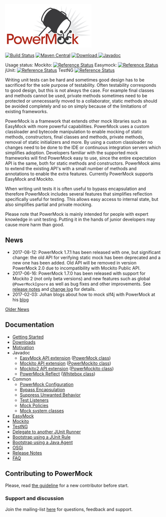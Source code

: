 ![PowerMock](powermock.png)

[![Build Status](https://travis-ci.org/powermock/powermock.svg?branch=master)](https://travis-ci.org/powermock/powermock)
[![Maven Central](https://maven-badges.herokuapp.com/maven-central/org.powermock/powermock-core/badge.svg)](https://maven-badges.herokuapp.com/maven-central/org.powermock/powermock-core)
[ ![Download](https://api.bintray.com/packages/powermock/maven/powermock/images/download.svg) ](https://bintray.com/powermock/maven/powermock/_latestVersion)
[![Javadoc](https://javadoc-emblem.rhcloud.com/doc/org.powermock/powermock-core/badge.svg)](http://www.javadoc.io/doc/org.powermock/powermock-core)

Usage status: Mockito: [![Reference Status](https://www.versioneye.com/java/org.powermock:powermock-api-mockito/reference_badge.svg?style=flat)](https://www.versioneye.com/java/org.powermock:powermock-api-mockito/references) Easymock: [![Reference Status](https://www.versioneye.com/java/org.powermock:powermock-api-easymock/reference_badge.svg?style=flat)](https://www.versioneye.com/java/org.powermock:powermock-api-easymock/references) jUnit: [![Reference Status](https://www.versioneye.com/java/org.powermock:powermock-module-junit4/reference_badge.svg?style=flat)](https://www.versioneye.com/java/org.powermock:powermock-module-junit4/references) TestNG [![Reference Status](https://www.versioneye.com/java/org.powermock:powermock-module-testng/reference_badge.svg?style=flat)](https://www.versioneye.com/java/org.powermock:powermock-module-testng/references)

Writing unit tests can be hard and sometimes good design has to be sacrificed for the sole purpose of testability. Often testability corresponds to good design, but this is not always the case. For example final classes and methods cannot be used, private methods sometimes need to be protected or unnecessarily moved to a collaborator, static methods should be avoided completely and so on simply because of the limitations of existing frameworks.

PowerMock is a framework that extends other mock libraries such as EasyMock with more powerful capabilities. PowerMock uses a custom classloader and bytecode manipulation to enable mocking of static methods, constructors, final classes and methods, private methods, removal of static initializers and more. By using a custom classloader no changes need to be done to the IDE or continuous integration servers which simplifies adoption. Developers familiar with the supported mock frameworks will find PowerMock easy to use, since the entire expectation API is the same, both for static methods and constructors. PowerMock aims to extend the existing API's with a small number of methods and annotations to enable the extra features. Currently PowerMock supports EasyMock and Mockito.

When writing unit tests it is often useful to bypass encapsulation and therefore PowerMock includes several features that simplifies reflection specifically useful for testing. This allows easy access to internal state, but also simplifies partial and private mocking.

Please note that PowerMock is mainly intended for people with expert knowledge in unit testing. Putting it in the hands of junior developers may cause more harm than good.

## News
* 2017-08-12: PowerMock 1.7.1 has been released with one, but significant change: the old API for verifying static mock has been deprecated and a new one has been added. Old API will be removed in version PowerMock 2.0 due to incompatibility with Mockito Public API.
* 2017-06-16: PowerMock 1.7.0 has been released with support for Mockito 2 (not only beta versions) and new features such as global `@PowerMockIgnore` as well as bug fixes and other improvements. See [release notes](https://github.com/powermock/powermock/releases/tag/powermock-1.7.0) and [change log](https://raw.githubusercontent.com/powermock/powermock/master/changelog.txt) for details. 
* 2017-02-03: Johan blogs about how to mock slf4j with PowerMock at his [blog](http://code.haleby.se/2017/02/03/a-case-for-powermock/)

[Older News](https://github.com/powermock/powermock/wiki/OldNews)

## Documentation
* [Getting Started](https://github.com/powermock/powermock/wiki/Getting-Started)
* [Downloads](https://github.com/powermock/powermock/wiki/Downloads)
* [Motivation](https://github.com/powermock/powermock/wiki/Motivation)
* Javadoc
  * [EasyMock API extension](http://www.javadoc.io/doc/org.powermock/powermock-api-easymock/1.7.0) ([PowerMock class](http://static.javadoc.io/org.powermock/powermock-api-easymock/1.7.0/org/powermock/api/easymock/PowerMock.html))
  * [Mockito API extension](http://www.javadoc.io/doc/org.powermock/powermock-api-mockito/1.7.0) ([PowerMockito class](http://static.javadoc.io/org.powermock/powermock-api-mockito/1.7.0/org/powermock/api/mockito/PowerMockito.html))
  * [Mockito2 API extension](http://www.javadoc.io/doc/org.powermock/powermock-api-mockito2/1.7.0) ([PowerMockito class](http://static.javadoc.io/org.powermock/powermock-api-mockito2/1.7.0/org/powermock/api/mockito/PowerMockito.html))
  * [PowerMock Reflect](http://www.javadoc.io/doc/org.powermock/powermock-reflect/1.7.0) ([Whitebox class](http://static.javadoc.io/org.powermock/powermock-reflect/1.7.0/org/powermock/reflect/Whitebox.html))
* Common
  * [PowerMock Configuration](https://github.com/powermock/powermock/wiki/PowerMock-Configuration)
  * [Bypass Encapsulation](https://github.com/powermock/powermock/wiki/Bypass-Encapsulation)
  * [Suppress Unwanted Behavior](https://github.com/powermock/powermock/wiki/Suppress-Unwanted-Behavior)
  * [Test Listeners](https://github.com/powermock/powermock/wiki/Test-Listeners)
  * [Mock Policies](https://github.com/powermock/powermock/wiki/Mock-Policies)
  * [Mock system classes](https://github.com/powermock/powermock/wiki/Mock-System)
* [EasyMock](https://github.com/powermock/powermock/wiki/EasyMock)
* [Mockito](https://github.com/powermock/powermock/wiki/Mockito)
* [TestNG](https://github.com/powermock/powermock/wiki/TestNG)  
* [Delegate to another JUnit Runner](https://github.com/powermock/powermock/wiki/JUnit_Delegating_Runner)
* [Bootstrap using a JUnit Rule](https://github.com/powermock/powermock/wiki/PowerMockRule)
* [Bootstrap using a Java Agent](https://github.com/powermock/powermock/wiki/PowerMockAgent)
* [OSGi](https://github.com/powermock/powermock/wiki/osgi)
* [Release Notes](https://github.com/powermock/powermock/wiki/ReleaseNotes)
* [FAQ](https://github.com/powermock/powermock/wiki/FAQ) 

## Contributing to PowerMock

Please, read [the guideline](CONTRIBUTING.md) for a new contributor before start. 

### Support and discussion
Join the mailing-list [here](http://groups.google.com/group/powermock) for questions, feedback and support.

